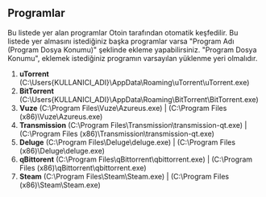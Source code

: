 ## Programlar
Bu listede yer alan programlar Otoin tarafından otomatik keşfedilir. Bu listede yer almasını istediğiniz başka programlar varsa
"Program Adı (Program Dosya Konumu)" şeklinde ekleme yapabilirsiniz. "Program Dosya Konumu", eklemek istediğiniz programın
varsayılan yüklenme yeri olmalıdır.

1. **uTorrent** (C:\Users\{KULLANICI_ADI}\AppData\Roaming\uTorrent\uTorrent.exe)
2. **BitTorrent** (C:\Users\{KULLANICI_ADI}\AppData\Roaming\BitTorrent\BitTorrent.exe)
3. **Vuze** (C:\Program Files\Vuze\Azureus.exe) | (C:\Program Files (x86)\Vuze\Azureus.exe)
4. **Transmission** (C:\Program Files\Transmission\transmission-qt.exe) | (C:\Program Files (x86)\Transmission\transmission-qt.exe)
5. **Deluge** (C:\Program Files\Deluge\deluge.exe) | (C:\Program Files (x86)\Deluge\deluge.exe)
6. **qBittorent** (C:\Program Files\qBittorrent\qbittorrent.exe) | (C:\Program Files (x86)\qBittorrent\qbittorrent.exe)
7. **Steam** (C:\Program Files\Steam\Steam.exe) | (C:\Program Files (x86)\Steam\Steam.exe)
